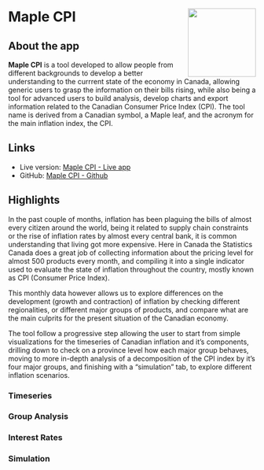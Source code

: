 
# Maple CPI <a href='https://paese.shinyapps.io/maple_cpi/'><img src='' align="right" height="138.5" /></a>

## About the app

**Maple CPI** is a tool developed to allow people from different
backgrounds to develop a better understanding to the currrent state of
the economy in Canada, allowing generic users to grasp the information
on their bills rising, while also being a tool for advanced users to
build analysis, develop charts and export information related to the
Canadian Consumer Price Index (CPI). The tool name is derived from a
Canadian symbol, a Maple leaf, and the acronym for the main inflation
index, the CPI.

## Links

- Live version: [Maple CPI - Live
  app](https://paese.shinyapps.io/maple_cpi/)
  <!-- + RStudio cloud: [Maple CPI - RStudio cloud](https://rstudio.cloud/project/123456) -->
- GitHub: [Maple CPI - Github](https://github.com/paeselhz/maple_cpi)

## Highlights

In the past couple of months, inflation has been plaguing the bills of
almost every citizen around the world, being it related to supply chain
constraints or the rise of inflation rates by almost every central bank,
it is common understanding that living got more expensive. Here in
Canada the Statistics Canada does a great job of collecting information
about the pricing level for almost 500 products every month, and
compiling it into a single indicator used to evaluate the state of
inflation throughout the country, mostly known as CPI (Consumer Price
Index).

This monthly data however allows us to explore differences on the
development (growth and contraction) of inflation by checking different
regionalities, or different major groups of products, and compare what
are the main culprits for the present situation of the Canadian economy.

The tool follow a progressive step allowing the user to start from
simple visualizations for the timeseries of Canadian inflation and it’s
components, drilling down to check on a province level how each major
group behaves, moving to more in-depth analysis of a decomposition of
the CPI index by it’s four major groups, and finishing with a
“simulation” tab, to explore different inflation scenarios.

### Timeseries

### Group Analysis

### Interest Rates

### Simulation
